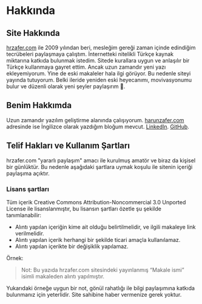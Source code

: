 # Hakkında

## Site Hakkında

[hrzafer.com](hrzafer.com) ile 2009 yılından beri, mesleğim gereği zaman içinde edindiğim tecrübeleri paylaşmaya çalıştım. İnternetteki nitelikli Türkçe kaynak miktarına katkıda bulunmak istedim. Sitede kurallara uygun ve anlaşılır bir Türkçe kullanmaya gayret ettim. Ancak uzun zamandır yeni yazı ekleyemiyorum. Yine de eski makaleler hala ilgi görüyor. Bu nedenle siteyi yayında tutuyorum. Belki ileride yeniden eski heyecanımı, movivasyonumu bulur ve düzenli olarak yeni şeyler paylaşırım 🙂.

## Benim Hakkımda

Uzun zamandır yazılım geliştirme alanında çalışıyorum. [harunzafer.com](harunzafer.com) adresinde ise İngilizce olarak yazdığım bloğum mevcut. [LinkedIn](https://www.linkedin.com/in/hrzafer). [GitHub](https://github.com/harunzafer/).

## Telif Hakları ve Kullanım Şartları

hrzafer.com "yararlı paylaşım" amacı ile kurulmuş amatör ve biraz da kişisel bir günlüktür. Bu nedenle aşağıdaki şartlara uymak koşulu ile sitenin içeriği paylaşıma açıktır.

### Lisans şartları

Tüm içerik Creative Commons Attribution-Noncommercial 3.0 Unported License ile lisanslanmıştır, bu lisansın şartları özetle şu şekilde tanımlanabilir:

- Alıntı yapılan içeriğin kime ait olduğu belirtilmelidir, ve ilgili makaleye link verilmelidir.
- Alıntı yapılan içerik herhangi bir şekilde ticari amaçla kullanılamaz.
- Alıntı yapılan içerikte bir değişiklik yapılamaz.

Örnek:

> Not: Bu yazıda hrzafer.com sitesindeki yayınlanmış “Makale ismi” isimli makaleden alıntı yapılmıştır.

Yukarıdaki örneğe uygun bir not, gönül rahatlığı ile bilgi paylaşımına katkıda bulunmanız için yeterlidir. Site sahibine haber vermenize gerek yoktur.
